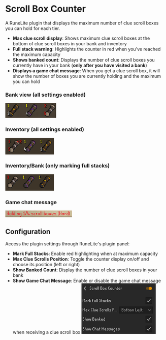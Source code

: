 # Scroll Box Counter

A RuneLite plugin that displays the maximum number of clue scroll boxes you can hold for each tier.


- **Max clue scroll display**: Shows maximum clue scroll boxes at the bottom of clue scroll boxes in your bank and inventory
- **Full stack warning**: Highlights the counter in red when you've reached the maximum capacity
- **Shows banked count**: Displays the number of clue scroll boxes you currently have in your bank (**only after you have visited a bank**)
- **Displays a game chat message**: When you get a clue scroll box, it will show the number of boxes you are currently holding and the maximum you can hold

### Bank view (all settings enabled)
![Plugin demonstration showing counter overlay on clue scroll boxes in bank](bank_demo_all_settings.png)

### Inventory (all settings enabled)
![Plugin demonstration showing counter overlay on clue scroll boxes in inventory](inv_demo_all_settings.png)


### Inventory/Bank (only marking full stacks)
![Plugin demonstration showing counter overlay on clue scroll boxes](demo_only_mark.png)

### Game chat message
![Plugin demonstration showing game chat message when receiving a clue scroll box](chat_message_demo.png)
## Configuration

Access the plugin settings through RuneLite's plugin panel:

- **Mark Full Stacks**: Enable red highlighting when at maximum capacity
- **Max Clue Scrolls Position**: Toggle the counter display on/off and choose its position (left or right)
- **Show Banked Count**: Display the number of clue scroll boxes in your bank
- **Show Game Chat Message**: Enable or disable the game chat message when receiving a clue scroll box
![Plugin configuration panel](config.png)
